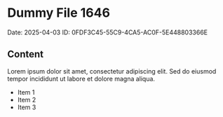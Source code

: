 # Dummy File 1646

Date: 2025-04-03
ID: 0FDF3C45-55C9-4CA5-AC0F-5E448803366E

## Content

Lorem ipsum dolor sit amet, consectetur adipiscing elit.
Sed do eiusmod tempor incididunt ut labore et dolore magna aliqua.

* Item 1
* Item 2
* Item 3

